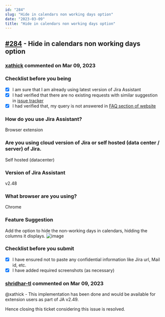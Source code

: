```yaml
---
id: "284"
slug: "Hide in calendars non working days option"
date: "2023-03-09"
title: "Hide in calendars non working days option"
---
```



## [#284](https://github.com/shridhar-tl/jira-assistant/issues/284) - Hide in calendars non working days option

### [xathick](https://github.com/xathick) commented on Mar 09, 2023

### Checklist before you being

- [X] I am sure that I am already using latest version of Jira Assistant
- [X] I had verified that there are no existing requests with similar suggestion in [issue tracker](https://github.com/shridhar-tl/jira-assistant/issues)
- [X] I had verified that, my query is not answered in [FAQ section of website](https://www.jiraassistant.com/faq)

### How do you use Jira Assistant?

Browser extension

### Are you using cloud version of Jira or self hosted (data center / server) of Jira.

Self hosted (datacenter)

### Version of Jira Assistant

v2.48

### What browser are you using?

Chrome

### Feature Suggestion

Add the option to hide the non-working days in calendars, hidding the columns it displays.
![image](https://user-images.githubusercontent.com/14039042/221580003-51b183d2-dd6d-44c3-bfc1-eccd6a8cb48e.png)

### Checklist before you submit

- [X] I have ensured not to paste any confidential information like Jira url, Mail id, etc.
- [X] I have added required screenshots (as necessary)

### [shridhar-tl](https://github.com/shridhar-tl) commented on Mar 09, 2023

@xathick - This implementation has been done and would be available for extension users as part of JA v2.49.

Hence closing this ticket considering this issue is resolved.
